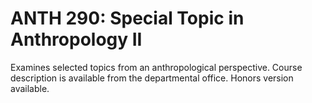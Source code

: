 # ANTH 290: Special Topic in Anthropology II

Examines selected topics from an anthropological perspective. Course description is available from the departmental office. Honors version available.